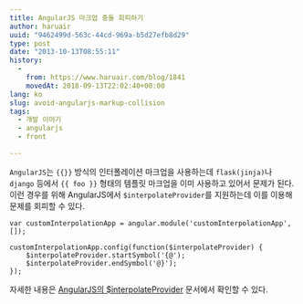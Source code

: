 ```yaml
---
title: AngularJS 마크업 충돌 회피하기
author: haruair
uuid: "9462499d-563c-44cd-969a-b5d27efb8d29"
type: post
date: "2013-10-13T08:55:11"
history:
  - 
    from: https://www.haruair.com/blog/1841
    movedAt: 2018-09-13T22:02:40+00:00
lang: ko
slug: avoid-angularjs-markup-collision
tags:
  - 개발 이야기
  - angularjs
  - front

---
```

`AngularJS`는 `{{}}` 방식의 인터폴레이션 마크업을 사용하는데 `flask(jinja)`나 `django` 등에서 `{{ foo }}` 형태의 템플릿 마크업을 이미 사용하고 있어서 문제가 된다. 이런 경우를 위해 AngularJS에서 `$interpolateProvider`를 지원하는데 이를 이용해 문제를 회피할 수 있다.

    var customInterpolationApp = angular.module('customInterpolationApp', []);
    
    customInterpolationApp.config(function($interpolateProvider) {
        $interpolateProvider.startSymbol('{@');
        $interpolateProvider.endSymbol('@}');
    });
    

자세한 내용은 [AngularJS의 $interpolateProvider][1] 문서에서 확인할 수 있다.

 [1]: http://docs.angularjs.org/api/ng.$interpolateProvider
